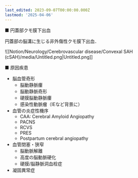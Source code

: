 ```yaml
---
last_edited: 2023-09-07T00:00:00.000Z
lastmod: '2025-04-06'
---
```





■ 円蓋部クモ膜下出血

円蓋部の脳溝に生じる非外傷性クモ膜下出血．

![[Notion/Neurology/Cerebrovascular disease/Convexal SAH (cSAH)/media/Untitled.png|Untitled.png]]

■ 原因疾患

- 脳血管奇形
    - 脳動静脈瘻
    - 脳動静脈奇形
    - 硬膜脳動静脈瘻
    - 感染性動脈瘤（IEなど背景に）
- 血管の炎症性機序
    - CAA: Cerebral Amyloid Angiopathy
    - PACNS
    - RCVS
    - PRES
    - Postpartum cerebral angiopathy
- 血管閉塞・狭窄
    - 脳動脈解離
    - 高度の脳動脈硬化
    - 硬膜/脳静脈洞血栓症
- 凝固異常症
